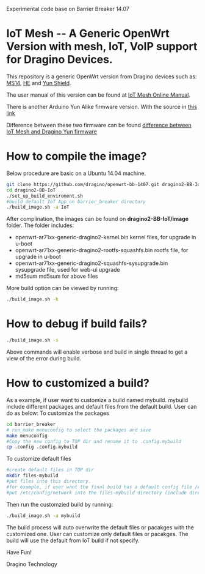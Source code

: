 Experimental code base on Barrier Breaker 14.07

IoT Mesh -- A Generic OpenWrt Version with mesh, IoT, VoIP support for Dragino Devices. 
===============
This repository is a generic OpenWrt version from Dragino devices such as:
[MS14](http://www.dragino.com/products/mother-board.html), [HE](http://www.dragino.com/products/linux-module/item/87-he.html) and [Yun Shield](http://www.dragino.com/products/yunshield.html).

The user manual of this version can be found at [IoT Mesh Online Manual](http://wiki.dragino.com/index.php?title=IoT_Mesh_Firmware_User_Manual).

There is another Arduino Yun Alike firmware version. With the source in [this link](https://github.com/dragino/openwrt-yun)

Difference between these two firmware can be found [difference between IoT Mesh and Dragino Yun firmware](http://wiki.dragino.com/index.php?title=Firmware_and_Source_Code)

How to compile the image?
===============
Below procedure are basic on a Ubuntu 14.04 machine. 
``` bash
git clone https://github.com/dragino/openwrt-bb-1407.git dragino2-BB-IoT
cd dragino2-BB-IoT
./set_up_build_enviroment.sh
#build default IoT App on barrier_breaker directory
./build_image.sh -a IoT
```

After complination, the images can be found on **dragino2-BB-IoT/image** folder. The folder includes:
- openwrt-ar71xx-generic-dragino2-kernel.bin  kernel files, for upgrade in u-boot
- openwrt-ar71xx-generic-dragino2-rootfs-squashfs.bin    rootfs file, for upgrade in u-boot
- openwrt-ar71xx-generic-dragino2-squashfs-sysupgrade.bin   sysupgrade file, used for web-ui upgrade
- md5sum  md5sum for above files


More build option can be viewed by running:
``` bash
./build_image.sh -h
```

How to debug if build fails?
===============
``` bash
./build_image.sh -s
```
Above commands will enable verbose and build in single thread to get a view of the error during build. 


How to customized a build?
===============
As a example, if user want to customize a build named mybuild. mybuild include different packages and default files from the default build. User can do as below:
To customize the packages 
``` bash
cd barrier_breaker
# run make menuconfig to select the packages and save
make menuconfig
#Copy the new config to TOP dir and rename it to .config.mybuild
cp .config .config.mybuild
```
To customize default files
``` bash
#create default files in TOP dir
mkdir files-mybuild
#put files into this directory. 
#for example, if user want the final build has a default config file /etc/config/network. user can 
#put /etc/config/network into the files-mybuild directory (include directory /etc and /etc/config)
```

Then run the customzied build by running:
``` bash
./build_image.sh -a mybuild
```
The build process will auto overwrite the default files or pacakges with the customized one. User can customize only default files or pacakges. The build will use the default from IoT build if not specify. 

Have Fun!

Dragino Technology
